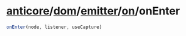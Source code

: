# [anticore](../../../../../../#reference)/[dom](../../../#reference)/[emitter](../../#reference)/[on](../#reference)/<a name="reference">onEnter</a>

```js
onEnter(node, listener, useCapture)
```
